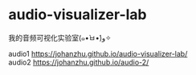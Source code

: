 # audio-visualizer-lab
我的音频可视化实验室(๑•̀ㅂ•́)و✧</br>

audio1 https://johanzhu.github.io/audio-visualizer-lab/ </br>
audio2 https://johanzhu.github.io/audio-2/ </br>
